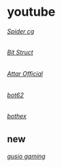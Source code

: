 # youtube

###### [Spider cg](https://www.youtube.com/channel/UC4AdeE8BL6UKt1nMDjvR7RQ) ######
###### [Bit Struct](https://www.youtube.com/channel/UCt6j4fASWqqvlh3yCfIjz4Q) ######
###### [Attar Official](https://www.youtube.com/channel/UCjsscX_zHxCYIZmIX1y6Ykw) ######
###### [bot62](https://www.youtube.com/channel/UCj_q_TXzaGL0bn8twe8j1nw) ######
###### [bothex](https://www.youtube.com/channel/UC_97PhyP6bbUOHjxFUcotcg) ######


## new ##
###### [gusio gaming](https://www.youtube.com/channel/UCNh6KxmI8a6bJs9sINuyslQ) ######
